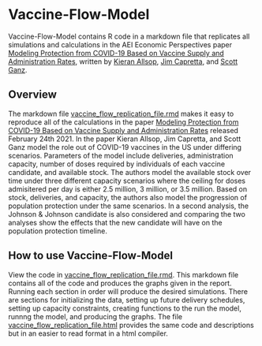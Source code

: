 # Vaccine-Flow-Model

Vaccine-Flow-Model contains R code in a markdown file that replicates all simulations and calculations in the AEI Economic Perspectives paper [Modeling Protection from COVID-19 Based on Vaccine Supply and Administration Rates](), written by [Kieran Allsop](https://www.aei.org/profile/kieran-allsop/), [Jim Capretta](https://www.aei.org/profile/james-c-capretta/), and [Scott Ganz](https://www.aei.org/profile/scott-c-ganz/).

## Overview

The markdown file [vaccine_flow_replication_file.rmd]() makes it easy to reproduce all of the calculations in the paper [Modeling Protection from COVID-19 Based on Vaccine Supply and Administration Rates]() released February 24th 2021. In the paper Kieran Allsop, Jim Capretta, and Scott Ganz model the role out of COVID-19 vaccines in the US under differing scenarios. Parameters of the model include deliveries, administration capacity, number of doses required by individuals of each vaccine candidate, and available stock. The authors model the available stock over time under three different capacity scenarios where the ceiling for doses admisitered per day is either 2.5 million, 3 million, or 3.5 million. Based on stock, deliveries, and capacity, the authors also model the progression of population protection under the same scenarios. In a second analysis, the Johnson & Johnson candidate is also considered and comparing the two analyses show the effects that the new candidate will have on the population protection timeline.

## How to use Vaccine-Flow-Model

View the code in [vaccine_flow_replication_file.rmd](). This markdown file contains all of the code and produces the graphs given in the report. Running each section in order will produce the desired simulations. There are sections for initializing the data, setting up future delivery schedules, setting up capacity constraints, creating functions to the run the model, runnng the model, and producing the graphs. The file [vaccine_flow_replication_file.html]() provides the same code and descriptions but in an easier to read format in a html compiler.
